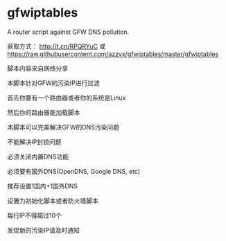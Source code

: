 gfwiptables
===========

A router script against GFW DNS pollution.

获取方式：
http://t.cn/RPQRYuC
或
https://raw.githubusercontent.com/azzvx/gfwiptables/master/gfwiptables

脚本内容来自网络分享

本脚本针对GFW的污染IP进行过滤

首先你要有一个路由器或者你的系统是Linux

然后你的路由器能加载脚本

本脚本可以完美解决GFW的DNS污染问题

不能解决IP封锁问题

必须关闭内置DNS功能

必须要有国外DNS(OpenDNS, Google DNS, etc)

推荐设置1国内+1国外DNS

设置为初始化脚本或者防火墙脚本

每行IP不得超过10个

发现新的污染IP请及时通知

